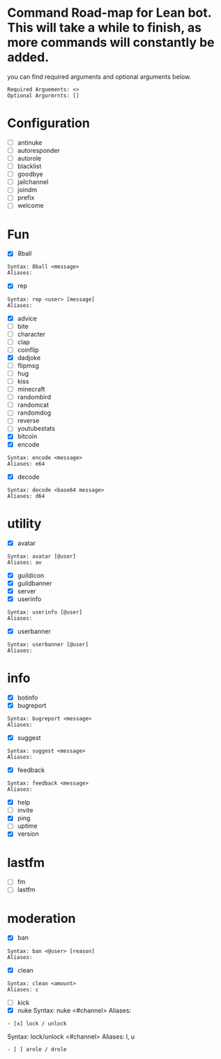 # Command Road-map for Lean bot. This will take a while to finish, as more commands will constantly be added.
you can find required arguments and optional arguments below. 

```
Required Arguements: <>
Optional Argurmrnts: []
```

# Configuration
- [ ] antinuke
- [ ] autoresponder
- [ ] autorole
- [ ] blacklist
- [ ] goodbye
- [ ] jailchannel
- [ ] joindm
- [ ] prefix
- [ ] welcome

# Fun
- [x] 8ball
```
Syntax: 8ball <message>
Aliases:
```
- [x] rep
```
Syntax: rep <user> [message]
Aliases:
```
- [x] advice
- [ ] bite
- [ ] character
- [ ] clap
- [ ] coinflip
- [x] dadjoke
- [ ] flipmsg
- [ ] hug
- [ ] kiss
- [ ] minecraft
- [ ] randombird
- [ ] randomcat
- [ ] randomdog
- [ ] reverse
- [ ] youtubestats
- [x] bitcoin
- [x] encode
```
Syntax: encode <message>
Aliases: e64
```
- [x] decode
```
Syntax: decode <base64 message>
Aliases: d64
```

# utility
- [x] avatar
```
Syntax: avatar [@user]
Aliases: av
```
- [x] guildicon
- [x] guildbanner
- [x] server
- [x] userinfo
```
Syntax: userinfo [@user]
Aliases: 
```
- [x] userbanner
```
Syntax: userbanner [@user]
Aliases:
```

# info
- [x] botinfo
- [x] bugreport
```
Syntax: bugreport <message>
Aliases: 
```
- [x] suggest
```
Syntax: suggest <message>
Aliases:
```
- [x] feedback
```
Syntax: feedback <message>
Aliases:
```
- [x] help
- [ ] invite
- [x] ping
- [ ] uptime
- [x] version

# lastfm
- [ ] fm
- [ ] lastfm

# moderation
- [x] ban
```
Syntax: ban <@user> [reason]
Aliases:
```
- [x] clean
```
Syntax: clean <amount>
Aliases: c
```
- [ ] kick
- [x] nuke
Syntax: nuke <#channel>
Aliases: 
```
- [x] lock / unlock
```
Syntax: lock/unlock <#channel>
Aliases: l, u
```
- [ ] arole / drole
